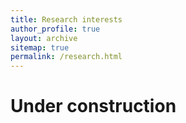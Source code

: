 ```yaml
---
title: Research interests
author_profile: true
layout: archive
sitemap: true
permalink: /research.html
---
```


# Under construction

